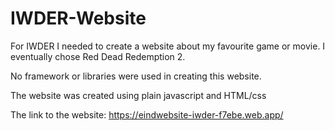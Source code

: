 # IWDER-Website
For IWDER I needed to create a website about my favourite game or movie. I eventually chose Red Dead Redemption 2.

No framework or libraries were used in creating this website.

The website was created using plain javascript and HTML/css

The link to the website: https://eindwebsite-iwder-f7ebe.web.app/
